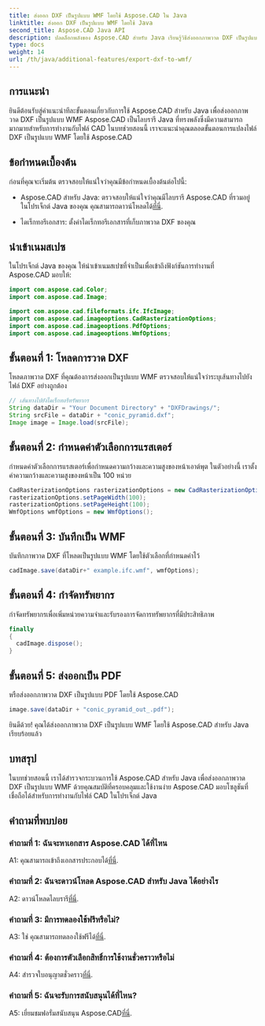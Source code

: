 ```yaml
---
title: ส่งออก DXF เป็นรูปแบบ WMF โดยใช้ Aspose.CAD ใน Java
linktitle: ส่งออก DXF เป็นรูปแบบ WMF โดยใช้ Java
second_title: Aspose.CAD Java API
description: ปลดล็อกพลังของ Aspose.CAD สำหรับ Java เรียนรู้วิธีส่งออกภาพวาด DXF เป็นรูปแบบ WMF ได้อย่างง่ายดายด้วยบทช่วยสอนโดยละเอียดของเรา ดาวน์โหลดไลบรารี ทำตามคำแนะนำทีละขั้นตอนของเรา และยกระดับการจัดการไฟล์ CAD ของคุณ
type: docs
weight: 14
url: /th/java/additional-features/export-dxf-to-wmf/
---
```

## การแนะนำ

ยินดีต้อนรับสู่คำแนะนำทีละขั้นตอนเกี่ยวกับการใช้ Aspose.CAD สำหรับ Java เพื่อส่งออกภาพวาด DXF เป็นรูปแบบ WMF Aspose.CAD เป็นไลบรารี Java ที่ทรงพลังซึ่งมีความสามารถมากมายสำหรับการทำงานกับไฟล์ CAD ในบทช่วยสอนนี้ เราจะแนะนำคุณตลอดขั้นตอนการแปลงไฟล์ DXF เป็นรูปแบบ WMF โดยใช้ Aspose.CAD

## ข้อกำหนดเบื้องต้น

ก่อนที่คุณจะเริ่มต้น ตรวจสอบให้แน่ใจว่าคุณมีข้อกำหนดเบื้องต้นต่อไปนี้:

-  Aspose.CAD สำหรับ Java: ตรวจสอบให้แน่ใจว่าคุณมีไลบรารี Aspose.CAD ที่รวมอยู่ในโปรเจ็กต์ Java ของคุณ คุณสามารถดาวน์โหลดได้[ที่นี่](https://releases.aspose.com/cad/java/).

- ไดเร็กทอรีเอกสาร: ตั้งค่าไดเร็กทอรีเอกสารที่เก็บภาพวาด DXF ของคุณ

## นำเข้าเนมสเปซ

ในโปรเจ็กต์ Java ของคุณ ให้นำเข้าเนมสเปซที่จำเป็นเพื่อเข้าถึงฟังก์ชันการทำงานที่ Aspose.CAD มอบให้:

```java
import com.aspose.cad.Color;
import com.aspose.cad.Image;

import com.aspose.cad.fileformats.ifc.IfcImage;
import com.aspose.cad.imageoptions.CadRasterizationOptions;
import com.aspose.cad.imageoptions.PdfOptions;
import com.aspose.cad.imageoptions.WmfOptions;
```

## ขั้นตอนที่ 1: โหลดการวาด DXF

โหลดภาพวาด DXF ที่คุณต้องการส่งออกเป็นรูปแบบ WMF ตรวจสอบให้แน่ใจว่าระบุเส้นทางไปยังไฟล์ DXF อย่างถูกต้อง

```java
// เส้นทางไปยังไดเร็กทอรีทรัพยากร
String dataDir = "Your Document Directory" + "DXFDrawings/";
String srcFile = dataDir + "conic_pyramid.dxf";
Image image = Image.load(srcFile);
```

## ขั้นตอนที่ 2: กำหนดค่าตัวเลือกการแรสเตอร์

กำหนดค่าตัวเลือกการแรสเตอร์เพื่อกำหนดความกว้างและความสูงของหน้าเอาต์พุต ในตัวอย่างนี้ เราตั้งค่าความกว้างและความสูงของหน้าเป็น 100 หน่วย

```java
CadRasterizationOptions rasterizationOptions = new CadRasterizationOptions();
rasterizationOptions.setPageWidth(100);
rasterizationOptions.setPageHeight(100);
WmfOptions wmfOptions = new WmfOptions();
```

## ขั้นตอนที่ 3: บันทึกเป็น WMF

บันทึกภาพวาด DXF ที่โหลดเป็นรูปแบบ WMF โดยใช้ตัวเลือกที่กำหนดค่าไว้

```java
cadImage.save(dataDir+" example.ifc.wmf", wmfOptions);
```

## ขั้นตอนที่ 4: กำจัดทรัพยากร

กำจัดทรัพยากรเพื่อเพิ่มหน่วยความจำและรับรองการจัดการทรัพยากรที่มีประสิทธิภาพ

```java
finally
{
  cadImage.dispose();
}
```

## ขั้นตอนที่ 5: ส่งออกเป็น PDF

หรือส่งออกภาพวาด DXF เป็นรูปแบบ PDF โดยใช้ Aspose.CAD

```java
image.save(dataDir + "conic_pyramid_out_.pdf"); 
```

ยินดีด้วย! คุณได้ส่งออกภาพวาด DXF เป็นรูปแบบ WMF โดยใช้ Aspose.CAD สำหรับ Java เรียบร้อยแล้ว

## บทสรุป

ในบทช่วยสอนนี้ เราได้สำรวจกระบวนการใช้ Aspose.CAD สำหรับ Java เพื่อส่งออกภาพวาด DXF เป็นรูปแบบ WMF ด้วยคุณสมบัติที่ครอบคลุมและใช้งานง่าย Aspose.CAD มอบโซลูชันที่เชื่อถือได้สำหรับการทำงานกับไฟล์ CAD ในโปรเจ็กต์ Java

## คำถามที่พบบ่อย

### คำถามที่ 1: ฉันจะหาเอกสาร Aspose.CAD ได้ที่ไหน

 A1: คุณสามารถเข้าถึงเอกสารประกอบได้[ที่นี่](https://reference.aspose.com/cad/java/).

### คำถามที่ 2: ฉันจะดาวน์โหลด Aspose.CAD สำหรับ Java ได้อย่างไร

 A2: ดาวน์โหลดไลบรารี[ที่นี่](https://releases.aspose.com/cad/java/).

### คำถามที่ 3: มีการทดลองใช้ฟรีหรือไม่?

A3: ใช่ คุณสามารถทดลองใช้ฟรีได้[ที่นี่](https://releases.aspose.com/).

### คำถามที่ 4: ต้องการตัวเลือกสิทธิ์การใช้งานชั่วคราวหรือไม่

 A4: สำรวจใบอนุญาตชั่วคราว[ที่นี่](https://purchase.aspose.com/temporary-license/).

### คำถามที่ 5: ฉันจะรับการสนับสนุนได้ที่ไหน?

 A5: เยี่ยมชมฟอรั่มสนับสนุน Aspose.CAD[ที่นี่](https://forum.aspose.com/c/cad/19).